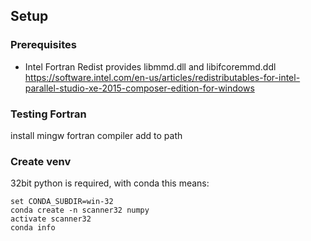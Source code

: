 ## Setup

### Prerequisites

* Intel Fortran Redist provides libmmd.dll and libifcoremmd.ddl
https://software.intel.com/en-us/articles/redistributables-for-intel-parallel-studio-xe-2015-composer-edition-for-windows

### Testing Fortran 

install mingw fortran compiler 
add to path

### Create venv

32bit python is required, with conda this means:

    set CONDA_SUBDIR=win-32
    conda create -n scanner32 numpy
    activate scanner32
    conda info
